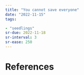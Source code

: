 ```yaml
---
title: "You cannot save everyone"
date: "2022-11-15"
tags:

- "seedlings"
sr-due: 2022-11-18
sr-interval: 3
sr-ease: 250
---
```




# References